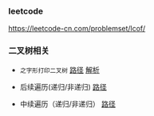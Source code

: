 
### leetcode

https://leetcode-cn.com/problemset/lcof/

### 二叉树相关
* `之字形打印二叉树`
[路径](./src/binary-tree/cong-shang-dao-xia-da-yin-er-cha-shu-iii-lcof.js)
[解析](https://liweiwei1419.github.io/sword-for-offer/32-3-%E6%8C%89%E4%B9%8B%E5%AD%97%E5%BD%A2%E9%A1%BA%E5%BA%8F%E6%89%93%E5%8D%B0%E4%BA%8C%E5%8F%89%E6%A0%91/)

* 后续遍历(递归/非递归)
[路径](./src/binary-tree/traversal-postorder.js)

* 中续遍历（递归/非递归）
[路径](./src/binary-tree/traversal-inorder.js)
